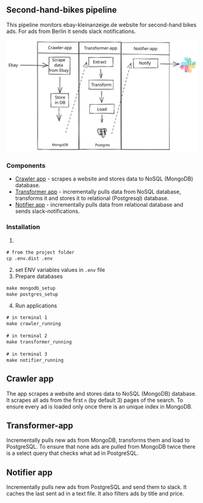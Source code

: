 ## Second-hand-bikes pipeline
This pipeline monitors ebay-kleinanzeige.de website for second-hand bikes ads. For ads from Berlin it sends slack notifications.

![Pipeline diagram](./pipeline.svg)

### Components
* [Crawler app](#Crawler-app) - scrapes a website and stores data to NoSQL (MongoDB) database.
* [Transformer app](#Transformer-app) - incrementally pulls data from NoSQL database, transforms it and stores it to relational (Postgresql) database.
* [Notifier app](#Notifier-app) - incrementally pulls data from relational database and sends slack-notifications.

### Installation
1. 
```shell
# from the project folder 
cp .env.dist .env
```
2. set ENV variables values in `.env` file
3. Prepare databases
```shell
make mongodb_setup
make postgres_setup
```
4. Run applications
```shell
# in terminal 1
make crawler_running

# in terminal 2
make transformer_running

# in terminal 3
make notifier_running
```

## Crawler app
The app scrapes a website and stores data to NoSQL (MongoDB) database.
It scrapes all ads from the first `n` (by default 3) pages of the search. To ensure every ad is loaded only once there is an unique index in MongoDB.

## Transformer-app
Incrementally pulls new ads from MongoDB, transforms them and load to PostgreSQL.
To ensure that none ads are pulled from MongoDB twice there is a select query that checks what ad in PostgreSQL. 

## Notifier app
Incrementally pulls new ads from PostgreSQL and send them to slack.
It caches the last sent ad in a text file.
It also filters ads by title and price.